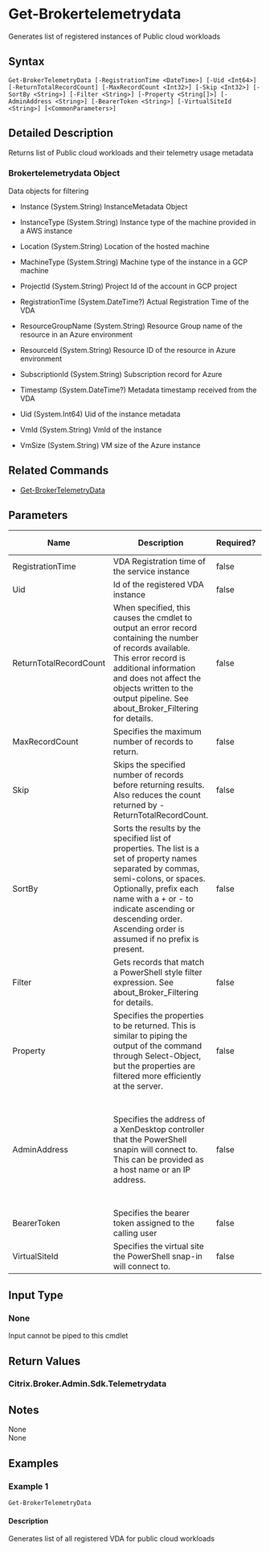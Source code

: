 ﻿
# Get-Brokertelemetrydata
Generates list of registered instances of Public cloud workloads
## Syntax
```
Get-BrokerTelemetryData [-RegistrationTime <DateTime>] [-Uid <Int64>] [-ReturnTotalRecordCount] [-MaxRecordCount <Int32>] [-Skip <Int32>] [-SortBy <String>] [-Filter <String>] [-Property <String[]>] [-AdminAddress <String>] [-BearerToken <String>] [-VirtualSiteId <String>] [<CommonParameters>]
```
## Detailed Description
Returns list of Public cloud workloads and their telemetry usage metadata


### Brokertelemetrydata Object
Data objects for filtering


  * Instance (System.String) InstanceMetadata Object

  * InstanceType (System.String) Instance type of the machine provided in a AWS instance

  * Location (System.String) Location of the hosted machine

  * MachineType (System.String) Machine type of the instance in a GCP machine

  * ProjectId (System.String) Project Id of the account in GCP project

  * RegistrationTime (System.DateTime?) Actual Registration Time of the VDA

  * ResourceGroupName (System.String) Resource Group name of the resource in an Azure environment

  * ResourceId (System.String) Resource ID of the resource in Azure environment

  * SubscriptionId (System.String) Subscription record for Azure

  * Timestamp (System.DateTime?) Metadata timestamp received from the VDA

  * Uid (System.Int64) Uid of the instance metadata

  * VmId (System.String) VmId of the instance

  * VmSize (System.String) VM size of the Azure instance


## Related Commands

* [Get-BrokerTelemetryData](./Get-BrokerTelemetryData/)
## Parameters
| Name   | Description | Required? | Pipeline Input | Default Value |
| --- | --- | --- | --- | --- |
| RegistrationTime | VDA Registration time of the service instance | false | false |  |
| Uid | Id of the registered VDA instance | false | false |  |
| ReturnTotalRecordCount | When specified, this causes the cmdlet to output an error record containing the number of records available. This error record is additional information and does not affect the objects written to the output pipeline. See about\_Broker\_Filtering for details. | false | false | False |
| MaxRecordCount | Specifies the maximum number of records to return. | false | false | 250 |
| Skip | Skips the specified number of records before returning results. Also reduces the count returned by -ReturnTotalRecordCount. | false | false | 0 |
| SortBy | Sorts the results by the specified list of properties. The list is a set of property names separated by commas, semi-colons, or spaces. Optionally, prefix each name with a + or - to indicate ascending or descending order. Ascending order is assumed if no prefix is present. | false | false | The default sort order is by name or unique identifier. |
| Filter | Gets records that match a PowerShell style filter expression. See about\_Broker\_Filtering for details. | false | false |  |
| Property | Specifies the properties to be returned. This is similar to piping the output of the command through Select-Object, but the properties are filtered more efficiently at the server. | false | false |  |
| AdminAddress | Specifies the address of a XenDesktop controller that the PowerShell snapin will connect to. This can be provided as a host name or an IP address. | false | false | Localhost. Once a value is provided by any cmdlet, this value will become the default. |
| BearerToken | Specifies the bearer token assigned to the calling user | false | false |  |
| VirtualSiteId | Specifies the virtual site the PowerShell snap-in will connect to. | false | false |  |

## Input Type

### None
Input cannot be piped to this cmdlet
## Return Values

### Citrix.Broker.Admin.Sdk.Telemetrydata

## Notes
None<br>    None
## Examples

### Example 1
```
Get-BrokerTelemetryData
```
#### Description
Generates list of all registered VDA for public cloud workloads
